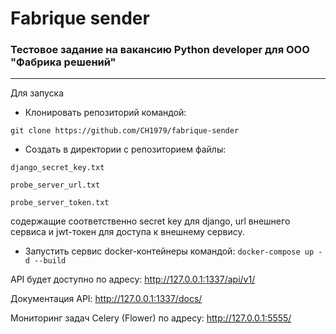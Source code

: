 # Fabrique sender
### Тестовое задание на вакансию Python developer для ООО "Фабрика решений"
---
Для запуска
* Клонировать репозиторий командой:

`git clone https://github.com/CH1979/fabrique-sender`
* Сoздать в директории с репозиторием файлы:

`django_secret_key.txt`

`probe_server_url.txt`

`probe_server_token.txt`

cодержащие соответственно secret key для django, url внешнего сервиса и jwt-токен для доступа к внешнему сервису.
* Запустить сервис docker-контейнеры командой:
`docker-compose up -d --build`

API будет доступно по адресу: http://127.0.0.1:1337/api/v1/

Документация API: http://127.0.0.1:1337/docs/

Мониторинг задач Celery (Flower) по адресу: http://127.0.0.1:5555/
